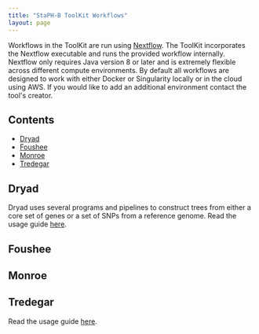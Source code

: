 ```yaml
---
title: "StaPH-B ToolKit Workflows"
layout: page
---
```


Workflows in the ToolKit are run using [Nextflow](https://www.nextflow.io/). The ToolKit incorporates the Nextflow executable and runs the provided workflow internally. Nextflow only requires Java version 8 or later and is extremely flexible across different compute environments. By default all workflows are designed to work with either Docker or Singularity locally or in the cloud using AWS. If you would like to add an additional environment contact the tool's creator.

## Contents
  * [Dryad](#dryad)
  * [Foushee](#foushee)
  * [Monroe](#monroe)
  * [Tredegar](#tredegar)

## Dryad
Dryad uses several programs and pipelines to construct trees from either a core set of genes or a set of SNPs from a reference genome.
Read the usage guide [here](/workflow_docs/dryad).

## Foushee

## Monroe

## Tredegar
Read the usage guide [here](/workflow_docs/tredegar).
